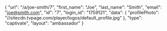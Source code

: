 {
    "url": "\/a\/joe-smith\/7",
    "first_name": "Joe",
    "last_name": "Smith",
    "email": "joe@smith.com",
    "id": "7",
    "login_id": "1759121",
    "data": {
        "profilePhoto": "\/\/sitecdn.tvpage.com\/player\/logos\/default_profile.jpg"
    },
    "type": "captivate",
    "layout": "ambassador"
}